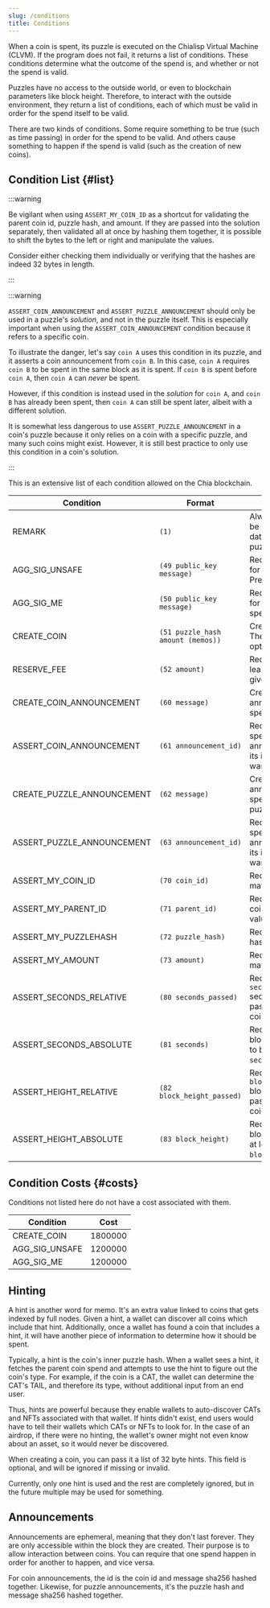 ```yaml
---
slug: /conditions
title: Conditions
---
```


When a coin is spent, its puzzle is executed on the Chialisp Virtual Machine (CLVM). If the program does not fail, it returns a list of conditions. These conditions determine what the outcome of the spend is, and whether or not the spend is valid.

Puzzles have no access to the outside world, or even to blockchain parameters like block height. Therefore, to interact with the outside environment, they return a list of conditions, each of which must be valid in order for the spend itself to be valid.

There are two kinds of conditions. Some require something to be true (such as time passing) in order for the spend to be valid. And others cause something to happen if the spend is valid (such as the creation of new coins).

## Condition List {#list}

:::warning

Be vigilant when using `ASSERT_MY_COIN_ID` as a shortcut for validating the parent coin id, puzzle hash, and amount. If they are passed into the solution separately, then validated all at once by hashing them together, it is possible to shift the bytes to the left or right and manipulate the values.

Consider either checking them individually or verifying that the hashes are indeed 32 bytes in length.

:::

:::warning

`ASSERT_COIN_ANNOUNCEMENT` and `ASSERT_PUZZLE_ANNOUNCEMENT` should only be used in a puzzle's _solution_, and not in the puzzle itself. 
This is especially important when using the `ASSERT_COIN_ANNOUNCEMENT` condition because it refers to a specific coin. 

To illustrate the danger, let's say `coin A` uses this condition in its puzzle, and it asserts a coin announcement from `coin B`. 
In this case, `coin A` requires `coin B` to be spent in the same block as it is spent.
If `coin B` is spent before `coin A`, then `coin A` can _never_ be spent.

However, if this condition is instead used in the _solution_ for `coin A`, and `coin B` has already been spent, then `coin A` can still be spent later, albeit with a different solution.

It is somewhat less dangerous to use `ASSERT_PUZZLE_ANNOUNCEMENT` in a coin's puzzle because it only relies on a coin with a specific puzzle, and many such coins might exist. 
However, it is still best practice to only use this condition in a coin's solution.

:::

This is an extensive list of each condition allowed on the Chia blockchain.

| Condition                  | Format                            | Description                                                                                |
| -------------------------- | --------------------------------- | ------------------------------------------------------------------------------------------ |
| REMARK                     | `(1)`                             | Always valid. Can be used to pass data to outer puzzles.                                   |
| AGG_SIG_UNSAFE             | `(49 public_key message)`         | Requires a signature for the message. Prefer `AGG_SIG_ME`.                                 |
| AGG_SIG_ME                 | `(50 public_key message)`         | Requires a signature for the message specific to this coin.                                |
| CREATE_COIN                | `(51 puzzle_hash amount (memos))` | Creates a new coin. The memo field is optional.                                            |
| RESERVE_FEE                | `(52 amount)`                     | Requires a fee of at least the amount given.                                               |
| CREATE_COIN_ANNOUNCEMENT   | `(60 message)`                    | Creates a block announcement specific to this coin.                                        |
| ASSERT_COIN_ANNOUNCEMENT   | `(61 announcement_id)`            | Requires a coin specific block announcement by its id. (see above warning)                 |
| CREATE_PUZZLE_ANNOUNCEMENT | `(62 message)`                    | Creates a block announcement specific to this puzzle.                                      |
| ASSERT_PUZZLE_ANNOUNCEMENT | `(63 announcement_id)`            | Requires a puzzle specific block announcement by its id. (see above warning)               |
| ASSERT_MY_COIN_ID          | `(70 coin_id)`                    | Requires the coin id match a value.                                                        |
| ASSERT_MY_PARENT_ID        | `(71 parent_id)`                  | Requires the parent coin id match a value.                                                 |
| ASSERT_MY_PUZZLEHASH       | `(72 puzzle_hash)`                | Requires the puzzle hash match a value.                                                    |
| ASSERT_MY_AMOUNT           | `(73 amount)`                     | Requires the amount match a value.                                                         |
| ASSERT_SECONDS_RELATIVE    | `(80 seconds_passed)`             | Requires at least `seconds_passed` seconds to have passed since this coin's creation.      |
| ASSERT_SECONDS_ABSOLUTE    | `(81 seconds)`                    | Requires the current block's timestamp to be at least `seconds`.                           |
| ASSERT_HEIGHT_RELATIVE     | `(82 block_height_passed)`        | Requires more than `block_height_passed` blocks to have passed since this coin's creation. |
| ASSERT_HEIGHT_ABSOLUTE     | `(83 block_height)`               | Requires the current block's height to be at least `block_height`.                         |

## Condition Costs {#costs}

Conditions not listed here do not have a cost associated with them.

| Condition      | Cost    |
| -------------- | ------- |
| CREATE_COIN    | 1800000 |
| AGG_SIG_UNSAFE | 1200000 |
| AGG_SIG_ME     | 1200000 |

## Hinting

A hint is another word for memo. It's an extra value linked to coins that gets indexed by full nodes. Given a hint, a wallet can discover all coins which include that hint. Additionally, once a wallet has found a coin that includes a hint, it will have another piece of information to determine how it should be spent.

Typically, a hint is the coin's inner puzzle hash. When a wallet sees a hint, it fetches the parent coin spend and attempts to use the hint to figure out the coin's type. For example, if the coin is a CAT, the wallet can determine the CAT's TAIL, and therefore its type, without additional input from an end user.

Thus, hints are powerful because they enable wallets to auto-discover CATs and NFTs associated with that wallet. If hints didn't exist, end users would have to tell their wallets which CATs or NFTs to look for. In the case of an airdrop, if there were no hinting, the wallet's owner might not even know about an asset, so it would never be discovered.

When creating a coin, you can pass it a list of 32 byte hints. This field is optional, and will be ignored if missing or invalid.

Currently, only one hint is used and the rest are completely ignored, but in the future multiple may be used for something.

## Announcements

Announcements are ephemeral, meaning that they don't last forever. They are only accessible within the block they are created. Their purpose is to allow interaction between coins. You can require that one spend happen in order for another to happen, and vice versa.

For coin announcements, the id is the coin id and message sha256 hashed together. Likewise, for puzzle announcements, it's the puzzle hash and message sha256 hashed together.
